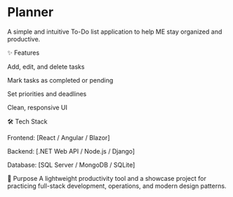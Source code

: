# Planner
A simple and intuitive To-Do list application to help ME stay organized and productive.

✨ Features

Add, edit, and delete tasks

Mark tasks as completed or pending

Set priorities and deadlines

Clean, responsive UI

🛠️ Tech Stack

Frontend: [React / Angular / Blazor]

Backend: [.NET Web API / Node.js / Django]

Database: [SQL Server / MongoDB / SQLite]

🎯 Purpose
A lightweight productivity tool and a showcase project for practicing full-stack development, operations, and modern design patterns.
